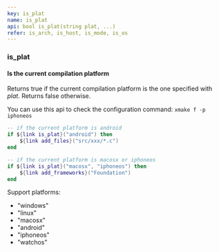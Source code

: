 ```yaml
---
key: is_plat
name: is_plat
api: bool is_plat(string plat, ...)
refer: is_arch, is_host, is_mode, is_os
---
```


### is_plat

#### Is the current compilation platform

Returns true if the current compilation platform is the one specified with *plat*. Returns false otherwise.

You can use this api to check the configuration command: `xmake f -p iphoneos`

```lua
-- if the current platform is android
if ${link is_plat}("android") then
    ${link add_files}("src/xxx/*.c")
end

-- if the current platform is macosx or iphoneos
if ${link is_plat}("macosx", "iphoneos") then
    ${link add_frameworks}("Foundation")
end
```

Support platforms:

* "windows"
* "linux"
* "macosx"
* "android"
* "iphoneos"
* "watchos"

